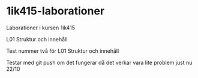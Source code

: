 1ik415-laborationer
===================

Laborationer i kursen 1ik415

L01 Struktur och innehåll

Test nummer två för L01 Struktur och innehåll

Testar med git push om det fungerar då det verkar vara lite problem just nu 22/10